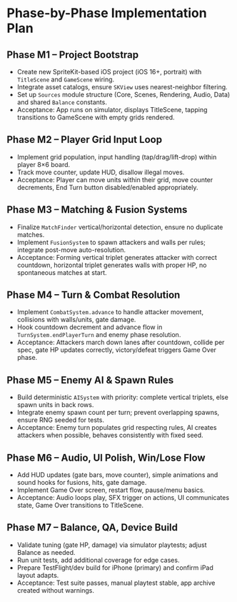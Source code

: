 # Phase-by-Phase Implementation Plan

## Phase M1 – Project Bootstrap
- Create new SpriteKit-based iOS project (iOS 16+, portrait) with `TitleScene` and `GameScene` wiring.
- Integrate asset catalogs, ensure `SKView` uses nearest-neighbor filtering.
- Set up `Sources` module structure (Core, Scenes, Rendering, Audio, Data) and shared `Balance` constants.
- Acceptance: App runs on simulator, displays TitleScene, tapping transitions to GameScene with empty grids rendered.

## Phase M2 – Player Grid Input Loop
- Implement grid population, input handling (tap/drag/lift-drop) within player 8×6 board.
- Track move counter, update HUD, disallow illegal moves.
- Acceptance: Player can move units within their grid, move counter decrements, End Turn button disabled/enabled appropriately.

## Phase M3 – Matching & Fusion Systems
- Finalize `MatchFinder` vertical/horizontal detection, ensure no duplicate matches.
- Implement `FusionSystem` to spawn attackers and walls per rules; integrate post-move auto-resolution.
- Acceptance: Forming vertical triplet generates attacker with correct countdown, horizontal triplet generates walls with proper HP, no spontaneous matches at start.

## Phase M4 – Turn & Combat Resolution
- Implement `CombatSystem.advance` to handle attacker movement, collisions with walls/units, gate damage.
- Hook countdown decrement and advance flow in `TurnSystem.endPlayerTurn` and enemy phase resolution.
- Acceptance: Attackers march down lanes after countdown, collide per spec, gate HP updates correctly, victory/defeat triggers Game Over phase.

## Phase M5 – Enemy AI & Spawn Rules
- Build deterministic `AISystem` with priority: complete vertical triplets, else spawn units in back rows.
- Integrate enemy spawn count per turn; prevent overlapping spawns, ensure RNG seeded for tests.
- Acceptance: Enemy turn populates grid respecting rules, AI creates attackers when possible, behaves consistently with fixed seed.

## Phase M6 – Audio, UI Polish, Win/Lose Flow
- Add HUD updates (gate bars, move counter), simple animations and sound hooks for fusions, hits, gate damage.
- Implement Game Over screen, restart flow, pause/menu basics.
- Acceptance: Audio loops play, SFX trigger on actions, UI communicates state, Game Over transitions to TitleScene.

## Phase M7 – Balance, QA, Device Build
- Validate tuning (gate HP, damage) via simulator playtests; adjust Balance as needed.
- Run unit tests, add additional coverage for edge cases.
- Prepare TestFlight/dev build for iPhone (primary) and confirm iPad layout adapts.
- Acceptance: Test suite passes, manual playtest stable, app archive created without warnings.

